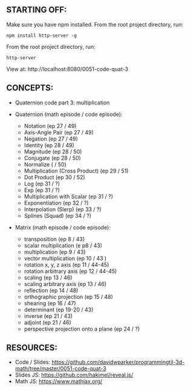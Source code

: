 ## STARTING OFF:

Make sure you have npm installed.
From the root project directory, run:
```
npm install http-server -g
```

From the root project directory, run:
```
http-server
```

View at: http://localhost:8080/0051-code-quat-3

## CONCEPTS:

* Quaternion code part 3: multiplication

* Quaternion (math episode / code episode):
  * Notation (ep 27 / 49)
  * Axis-Angle Pair (ep 27 / 49)
  * Negation (ep 27 / 49)
  * Identity (ep 28 / 49)
  * Magnitude (ep 28 / 50)
  * Conjugate (ep 28 / 50)
  * Normalize ( / 50)
  * Multiplication (Cross Product) (ep 29 / 51)
  * Dot Product (ep 30 / 52)
  * Log (ep 31 / ?)
  * Exp (ep 31 / ?)
  * Multiplication with Scalar (ep 31 / ?)
  * Exponentiation (ep 32 / ?)
  * Interpolation (Slerp) (ep 33 / ?)
  * Splines (Squad) (ep 34 / ?)
* Matrix (math episode / code episode):
  * transposition (ep 8 / 43)
  * scalar multiplication (e p8 / 43)
  * multiplication (ep 9 / 43)
  * vector multiplication (ep 10 / 43 )
  * rotation x, y, z axis (ep 11 / 44-45)
  * rotation arbitrary axis (ep 12 / 44-45)
  * scaling (ep 13 / 46)
  * scaling arbitrary axis (ep 13 / 46)
  * reflection (ep 14 / 48)
  * orthographic projection (ep 15 / 48)
  * shearing (ep 16 / 47)
  * determinant (ep 19-20 / 43)
  * inverse (ep 21 / 43)
  * adjoint (ep 21 / 46)
  * perspective projection onto a plane (ep 24 / ?)

## RESOURCES:

* Code / Slides: https://github.com/davidwparker/programmingtil-3d-math/tree/master/0051-code-quat-3
* Slides JS: https://github.com/hakimel/reveal.js/
* Math JS: https://www.mathjax.org/
